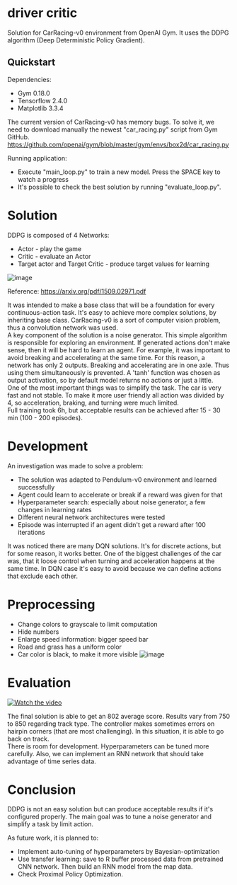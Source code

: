 # driver critic
Solution for CarRacing-v0 environment from OpenAI Gym. It uses the DDPG algorithm (Deep Deterministic Policy Gradient).

## Quickstart
Dependencies:
* Gym 0.18.0
* Tensorflow 2.4.0
* Matplotlib 3.3.4

The current version of CarRacing-v0 has memory bugs. To solve it, we need to download manually the newest "car_racing.py" script from Gym GitHub.<br/>
https://github.com/openai/gym/blob/master/gym/envs/box2d/car_racing.py

Running application:
* Execute "main_loop.py" to train a new model. Press the SPACE key to watch a progress <br/>
* It's possible to check the best solution by running "evaluate_loop.py".

# Solution
DDPG is composed of 4 Networks:
* Actor - play the game
* Critic - evaluate an Actor
* Target actor and Target Critic - produce target values for learning

![image](https://user-images.githubusercontent.com/6407844/111140756-ffdf5080-8582-11eb-8372-8764c0c0e1d9.png)

Reference:
https://arxiv.org/pdf/1509.02971.pdf

It was intended to make a base class that will be a foundation for every continuous-action task. It's easy to achieve more complex solutions, by inheriting base class.  CarRacing-v0 is a sort of computer vision problem, thus a convolution network was used.<br/>
A key component of the solution is a noise generator. This simple algorithm is responsible for exploring an environment. If generated actions don't make sense, then it will be hard to learn an agent. For example, it was important to avoid breaking and accelerating at the same time. For this reason, a network has only 2 outputs. Breaking and accelerating are in one axle. Thus using them simultaneously is prevented. A 'tanh' function was chosen as output activation, so by default model returns no actions or just a little.<br/>
One of the most important things was to simplify the task. The car is very fast and not stable. To make it more user friendly all action was divided by 4, so acceleration, braking, and turning were much limited.<br/>
Full training took 6h, but acceptable results can be achieved after 15 - 30 min (100 - 200 episodes).

# Development
An investigation was made to solve a problem:
* The solution was adapted to Pendulum-v0 environment and learned successfully
* Agent could learn to accelerate or break if a reward was given for that
* Hyperparameter search: especially about noise generator, a few changes in learning rates
* Different neural network architectures were tested
* Episode was interrupted if an agent didn't get a reward after 100 iterations

It was noticed there are many DQN solutions. It's for discrete actions, but for some reason, it works better. One of the biggest challenges of the car was, that it loose control when turning and acceleration happens at the same time. In DQN case it's easy to avoid because we can define actions that exclude each other.

# Preprocessing
* Change colors to grayscale to limit computation
* Hide numbers
* Enlarge speed information: bigger speed bar
* Road and grass has a uniform color
* Car color is black, to make it more visible
![image](https://user-images.githubusercontent.com/6407844/111527315-1262b100-8760-11eb-8908-10ce5b13a8a0.png)

# Evaluation
[![Watch the video](https://user-images.githubusercontent.com/6407844/111694067-aea8b880-8831-11eb-90b5-0d5396a6cba7.png)](https://youtu.be/k3FmTcVRFUM)

The final solution is able to get an 802 average score. Results vary from 750 to 850 regarding track type. The controller makes sometimes errors on hairpin corners (that are most challenging). In this situation, it is able to go back on track.<br>
There is room for development. Hyperparameters can be tuned more carefully. Also, we can implement an RNN network that should take advantage of time series data.

# Conclusion
DDPG is not an easy solution but can produce acceptable results if it's configured properly. The main goal was to tune a noise generator and simplify a task by limit action.

As future work, it is planned to:
* Implement auto-tuning of hyperparameters by Bayesian-optimization
* Use transfer learning: save to R buffer processed data from pretrained CNN network. Then build an RNN model from the map data.
* Check Proximal Policy Optimization.
